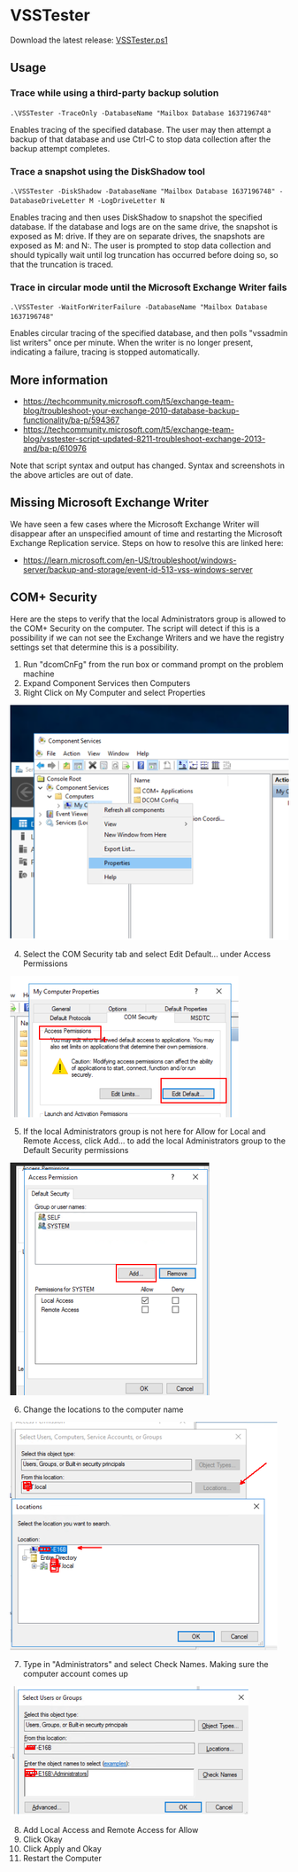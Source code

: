 # VSSTester

Download the latest release: [VSSTester.ps1](https://github.com/microsoft/CSS-Exchange/releases/latest/download/VSSTester.ps1)

## Usage

### Trace while using a third-party backup solution

`.\VSSTester -TraceOnly -DatabaseName "Mailbox Database 1637196748"`

Enables tracing of the specified database. The user may then attempt a backup of that database
and use Ctrl-C to stop data collection after the backup attempt completes.

### Trace a snapshot using the DiskShadow tool

`.\VSSTester -DiskShadow -DatabaseName "Mailbox Database 1637196748" -DatabaseDriveLetter M -LogDriveLetter N`

Enables tracing and then uses DiskShadow to snapshot the specified database. If the database and logs
are on the same drive, the snapshot is exposed as M: drive. If they are on separate drives, the snapshots are
exposed as M: and N:. The user is prompted to stop data collection and should typically wait until
log truncation has occurred before doing so, so that the truncation is traced.

### Trace in circular mode until the Microsoft Exchange Writer fails

`.\VSSTester -WaitForWriterFailure -DatabaseName "Mailbox Database 1637196748"`

Enables circular tracing of the specified database, and then polls "vssadmin list writers" once
per minute. When the writer is no longer present, indicating a failure, tracing is stopped
automatically.

## More information
* https://techcommunity.microsoft.com/t5/exchange-team-blog/troubleshoot-your-exchange-2010-database-backup-functionality/ba-p/594367
* https://techcommunity.microsoft.com/t5/exchange-team-blog/vsstester-script-updated-8211-troubleshoot-exchange-2013-and/ba-p/610976

Note that script syntax and output has changed. Syntax and screenshots in the above articles are out of date.

## Missing Microsoft Exchange Writer
We have seen a few cases where the Microsoft Exchange Writer will disappear after an unspecified amount of time and restarting the Microsoft Exchange Replication service. Steps on how to resolve this are linked here:

* https://learn.microsoft.com/en-US/troubleshoot/windows-server/backup-and-storage/event-id-513-vss-windows-server

## COM+ Security

Here are the steps to verify that the local Administrators group is allowed to the COM+ Security on the computer. The script will detect if this is a possibility if we can not see the Exchange Writers and we have the registry settings set that determine this is a possibility.

1. Run "dcomCnFg" from the run box or command prompt on the problem machine
2. Expand Component Services then Computers
3. Right Click on My Computer and select Properties

![Properties](ComputerProperties.png)

4. Select the COM Security tab and select Edit Default... under Access Permissions

![Edit Default](EditDefault.png)

5. If the local Administrators group is not here for Allow for Local and Remote Access, click Add... to add the local Administrators group to the Default Security permissions

![Add Access Permission](AddAccessPermission.png)

6. Change the locations to the computer name

![Change Locations](ChangeLocation.png)

7. Type in "Administrators" and select Check Names. Making sure the computer account comes up

![Administrators Check](AdministratorsCheck.png)

8. Add Local Access and Remote Access for Allow
9. Click Okay
10. Click Apply and Okay
11. Restart the Computer

